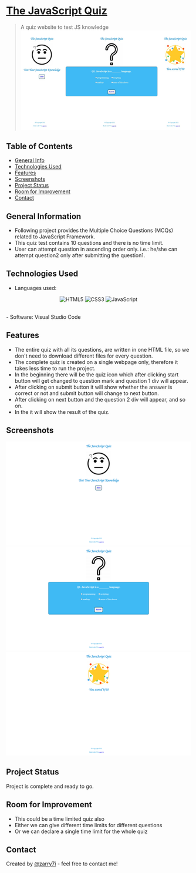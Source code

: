 # [The JavaScript Quiz](https://zarry7i.github.io/javascript_quiz/)
> A quiz website to test JS knowledge
![screen](quiz-shot.jpg)

## Table of Contents
* [General Info](#general-information)
* [Technologies Used](#technologies-used)
* [Features](#features)
* [Screenshots](#screenshots)
* [Project Status](#project-status)
* [Room for Improvement](#room-for-improvement)
* [Contact](#contact)



## General Information
- Following project provides the Multiple Choice Questions (MCQs) related to JavaScript Framework.
- This quiz test contains 10 questions and there is no time limit.
- User can attempt question in ascending order only. i.e.: he/she can attempt question2 only after submitting the question1.


## Technologies Used
- Languages used:
<p align="center"> 
<img alt="HTML5" src="https://img.shields.io/badge/html5-%23E34F26.svg?&style=for-the-badge&logo=html5&logoColor=white" />
 <img alt="CSS3" src="https://img.shields.io/badge/css3-%231572B6.svg?&style=for-the-badge&logo=css3&logoColor=white" />
 <img alt="JavaScript" src="https://img.shields.io/badge/javascript-%23323330.svg?&style=for-the-badge&logo=javascript&logoColor=%23F7DF1E" />
</p><br>
- Software: Visual Studio Code


## Features
- The entire quiz with all its questions, are written in one HTML file, so we don't need to download different files for every question.
- The complete quiz is created on a single webpage only, therefore it takes less time to run the project.
- In the beginning there will be the quiz icon which after clicking start button will get changed to question mark and question 1 div will appear.
- After clicking on submit button it will show whether the answer is correct or not and submit button will change to next button.
- After clicking on next button and the question 2 div will appear, and so on.
- In the it will show the result of the quiz.


## Screenshots
![Welcome Screen](./img/screenshots/1.png)
![Question Screen](./img/screenshots/2.png)
![Result Screen](./img/screenshots/3.png)


## Project Status
Project is complete and ready to go.


## Room for Improvement
- This could be a time limited quiz also
- Either we can give different time limits for different questions
- Or we can declare a single time limit for the whole quiz


## Contact
Created by [@zarry7i](https://github.com/zarry7i/) - feel free to contact me!
